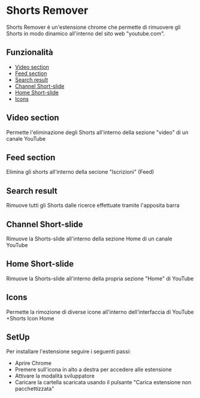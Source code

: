 # Shorts Remover

Shorts Remover è un'estensione chrome che permette di rimuovere gli Shorts in modo dinamico 
all'interno del sito web "youtube.com".

## Funzionalità

+ [Video section](#Video_section)  
+ [Feed section](#Feed_section) 
+ [Search result](#Search_result) 
+ [Channel Short-slide](#Channel_Short-slide)
+ [Home Short-slide](#Home_Short-slide) 
+ [Icons](#Icons) 

<a name="Video_section"></a>
## Video section 
Permette l'eliminazione degli Shorts all'interno della sezione "video" di un canale YouTube

<a name="Feed_section"></a>
## Feed section 
Elimina gli shorts all'interno della secione "Iscrizioni" (Feed)

<a name="Search_result"></a>
## Search result
Rimuove tutti gli Shorts dalle ricerce effettuate tramite l'apposita barra

<a name="Channel_Short-slide"></a>
## Channel Short-slide
Rimuove la Shorts-slide all'interno della sezione Home di un canale YouTube

<a name="Home_Short-slide"></a>
## Home Short-slide
Rimuove la Shorts-slide all'interno della propria sezione "Home" di YouTube

<a name="Icons"></a>
## Icons
Permette la rimozione di diverse icone all'interno dell'interfaccia di YouTube
+Shorts Icon Home

<a name="Setup"></a>
## SetUp
Per installare l'estensione seguire i seguenti passi:
- Aprire Chrome
- Premere sull'icona in alto a destra per accedere alle estensione
- Attivare la modalità sviluppatore
- Caricare la cartella scaricata usando il pulsante "Carica estensione non pacchettizzata"
